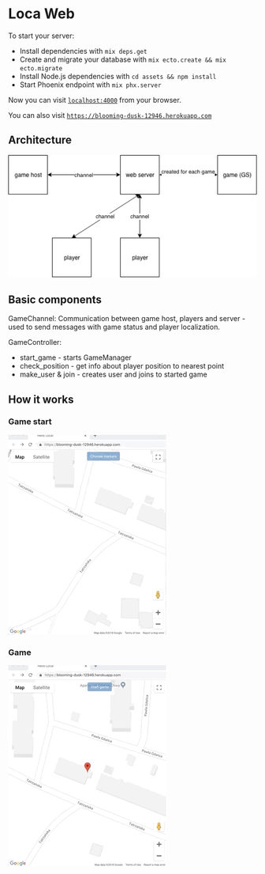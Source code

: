 # Loca Web

To start your server:

  * Install dependencies with `mix deps.get`
  * Create and migrate your database with `mix ecto.create && mix ecto.migrate`
  * Install Node.js dependencies with `cd assets && npm install`
  * Start Phoenix endpoint with `mix phx.server`

Now you can visit [`localhost:4000`](http://localhost:4000) from your browser.

You can also visit [`https://blooming-dusk-12946.herokuapp.com`](https://blooming-dusk-12946.herokuapp.com)

## Architecture


![Architecture](../../arch.png "Architecture")


## Basic components

GameChannel: 
  Communication between game host, players and server - used to send messages with game status and player localization.

GameController:
  - start_game - starts GameManager
  - check_position - get info about player position to nearest point
  - make_user & join - creates user and joins to started game


## How it works

### Game start
![Start game](../../start_game.gif "Start game")

### Game
![Game](../../game.gif "Game")
